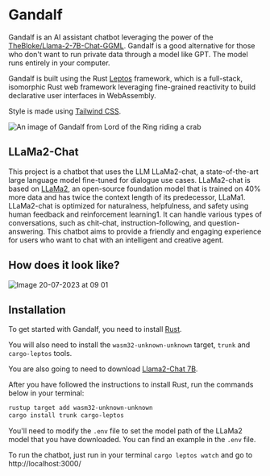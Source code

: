 
# Gandalf

Gandalf is an AI assistant chatbot leveraging the power of the [TheBloke/Llama-2-7B-Chat-GGML](https://huggingface.co/TheBloke/Llama-2-7B-Chat-GGML). Gandalf is a good alternative for those who don't want to run private data through a model like GPT. The model runs entirely in your computer.

Gandalf is built using the Rust [Leptos](https://github.com/leptos-rs/leptos) framework, which is a full-stack, isomorphic Rust web framework leveraging fine-grained reactivity to build declarative user interfaces in WebAssembly.

Style is made using [Tailwind CSS](https://tailwindcss.com/).

![An image of Gandalf from Lord of the Ring riding a crab](https://github.com/LuisCardosoOliveira/gandalf/assets/61982523/4ab0f3c4-6923-4087-a9d0-87b357570872)


## LLaMa2-Chat

This project is a chatbot that uses the LLM LLaMa2-chat, a state-of-the-art large language model fine-tuned for dialogue use cases. LLaMa2-chat is based on [LLaMa2](https://ai.meta.com/llama/), an open-source foundation model that is trained on 40% more data and has twice the context length of its predecessor, LLaMa1. LLaMa2-chat is optimized for naturalness, helpfulness, and safety using human feedback and reinforcement learning1. It can handle various types of conversations, such as chit-chat, instruction-following, and question-answering. This chatbot aims to provide a friendly and engaging experience for users who want to chat with an intelligent and creative agent.

## How does it look like?

![Image 20-07-2023 at 09 01](https://github.com/LuisCardosoOliveira/gandalf/assets/61982523/85a76ab4-c7cf-4b70-acc5-1456221a6f7e)

## Installation

To get started with Gandalf, you need to install [Rust](https://www.rust-lang.org/learn/get-started).

You will also need to install the `wasm32-unknown-unknown` target, `trunk` and `cargo-leptos` tools.

You are also going to need to download [Llama2-Chat 7B](https://huggingface.co/TheBloke/Llama-2-7B-Chat-GGMLL).

After you have followed the instructions to install Rust, run the commands below in your terminal:

```bash
rustup target add wasm32-unknown-unknown
cargo install trunk cargo-leptos
```

You'll need to modify the `.env` file to set the model path of the LLaMa2 model that you have downloaded. You can find an example in the `.env` file.

To run the chatbot, just run in your terminal `cargo leptos watch` and go to http://localhost:3000/
